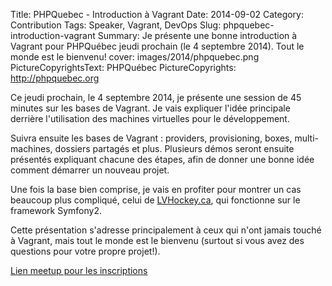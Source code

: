 Title:  PHPQuebec - Introduction à Vagrant
Date: 2014-09-02
Category: Contribution
Tags: Speaker, Vagrant, DevOps
Slug: phpquebec-introduction-vagrant
Summary: Je présente une bonne introduction à Vagrant pour PHPQuébec jeudi prochain (le 4 septembre 2014). Tout le monde est le bienvenu!
cover: images/2014/phpquebec.png
PictureCopyrightsText: PHPQuébec
PictureCopyrights: http://phpquebec.org

Ce jeudi prochain, le 4 septembre 2014, je présente une session de 45 minutes sur les bases de Vagrant. Je vais expliquer l'idée principale derrière l'utilisation des machines virtuelles pour le développement.

Suivra ensuite les bases de Vagrant : providers, provisioning, boxes, multi-machines, dossiers partagés et plus.
Plusieurs démos seront ensuite présentés expliquant chacune des étapes, afin de donner une bonne idée comment démarrer un nouveau projet.

Une fois la base bien comprise, je vais en profiter pour montrer un cas beaucoup plus compliqué, celui de [LVHockey.ca](http://www.lvhockey.ca), qui fonctionne sur le framework Symfony2.

Cette présentation s'adresse principalement à ceux qui n'ont jamais touché à Vagrant, mais tout le monde est le bienvenu (surtout si vous avez des questions pour votre propre projet!).

[Lien meetup pour les inscriptions](http://www.meetup.com/PHPQuebec/events/201218052/)
